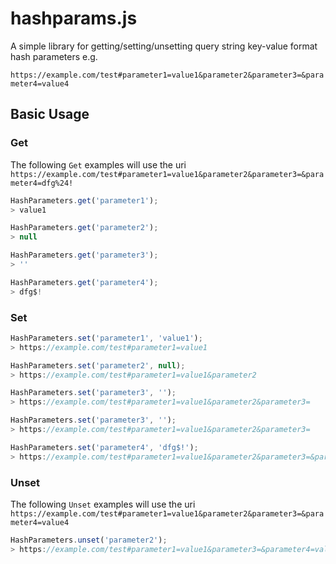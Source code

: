 # hashparams.js

A simple library for getting/setting/unsetting query string key-value format hash parameters e.g.

``https://example.com/test#parameter1=value1&parameter2&parameter3=&parameter4=value4``

## Basic Usage

### Get

The following ``Get`` examples will use the uri ``https://example.com/test#parameter1=value1&parameter2&parameter3=&parameter4=dfg%24!``

```js
HashParameters.get('parameter1');
> value1
```

```js
HashParameters.get('parameter2');
> null
```

```js
HashParameters.get('parameter3');
> ''
```

```js
HashParameters.get('parameter4');
> dfg$!
```

### Set

```js
HashParameters.set('parameter1', 'value1');
> https://example.com/test#parameter1=value1
```

```js
HashParameters.set('parameter2', null);
> https://example.com/test#parameter1=value1&parameter2
```

```js
HashParameters.set('parameter3', '');
> https://example.com/test#parameter1=value1&parameter2&parameter3=
```

```js
HashParameters.set('parameter3', '');
> https://example.com/test#parameter1=value1&parameter2&parameter3=
```

```js
HashParameters.set('parameter4', 'dfg$!');
> https://example.com/test#parameter1=value1&parameter2&parameter3=&parameter4=dfg%24!
```

### Unset

The following ``Unset`` examples will use the uri ``https://example.com/test#parameter1=value1&parameter2&parameter3=&parameter4=value4``

```js
HashParameters.unset('parameter2');
> https://example.com/test#parameter1=value1&parameter3=&parameter4=value4
```
